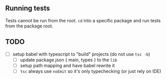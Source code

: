## Running tests

Tests cannot be run from the root. `cd` into a specific package and run tests from the package root.

## TODO

- [ ] setup babel with typescript to "build" projects (do not use `tsc -b`)
  - [ ] update package.json { main, types } to the `lib`
  - [ ] setup path mapping and have babel rewrite it
  - [ ] `tsc` always use `noEmit` so it's only typechecking (or just rely on IDE)
